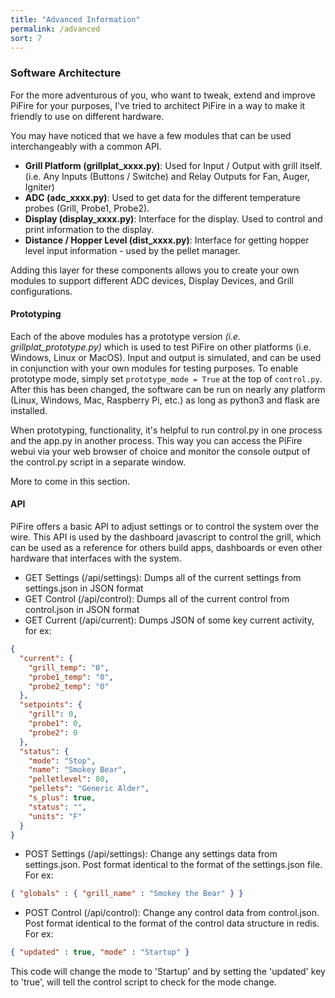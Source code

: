 ```yaml
---
title: "Advanced Information"
permalink: /advanced
sort: 7
---
```

### Software Architecture

For the more adventurous of you, who want to tweak, extend and improve PiFire for your purposes, I've tried to architect PiFire in a way to make it friendly to use on different hardware.  

You may have noticed that we have a few modules that can be used interchangeably with a common API.

* **Grill Platform (grillplat_xxxx.py)**: Used for Input / Output with grill itself.  (i.e. Any Inputs (Buttons / Switche) and Relay Outputs for Fan, Auger, Igniter)
* **ADC (adc_xxxx.py)**: Used to get data for the different temperature probes (Grill, Probe1, Probe2).
* **Display (display_xxxx.py)**: Interface for the display.  Used to control and print information to the display.  
* **Distance / Hopper Level (dist_xxxx.py)**: Interface for getting hopper level input information - used by the pellet manager.  

Adding this layer for these components allows you to create your own modules to support different ADC devices, Display Devices, and Grill configurations.

#### Prototyping

Each of the above modules has a prototype version *(i.e. grillplat_prototype.py)* which is used to test PiFire on other platforms (i.e. Windows, Linux or MacOS).  Input and output is simulated, and can be used in conjunction with your own modules for testing purposes.  To enable prototype mode, simply set `prototype_mode = True` at the top of `control.py`.  After this has been changed, the software can be run on nearly any platform (Linux, Windows, Mac, Raspberry Pi, etc.) as long as python3 and flask are installed.  

When prototyping, functionality, it's helpful to run control.py in one process and the app.py in another process.  This way you can access the PiFire webui via your web browser of choice and monitor the console output of the control.py script in a separate window.  

More to come in this section.

#### API

PiFire offers a basic API to adjust settings or to control the system over the wire.  This API is used by the dashboard javascript to control the grill, which can be used as a reference for others build apps, dashboards or even other hardware that interfaces with the system.  

- GET Settings (/api/settings): Dumps all of the current settings from settings.json in JSON format
- GET Control (/api/control): Dumps all of the current control from control.json in JSON format
- GET Current (/api/current): Dumps JSON of some key current activity, for ex:

```json 
{
  "current": {
    "grill_temp": "0", 
    "probe1_temp": "0", 
    "probe2_temp": "0"
  }, 
  "setpoints": {
    "grill": 0, 
    "probe1": 0, 
    "probe2": 0
  }, 
  "status": {
    "mode": "Stop", 
    "name": "Smokey Bear", 
    "pelletlevel": 80, 
    "pellets": "Generic Alder", 
    "s_plus": true, 
    "status": "", 
    "units": "F"
  }
}
```

- POST Settings (/api/settings): Change any settings data from settings.json.  Post format identical to the format of the settings.json file.  For ex: 

```json
{ "globals" : { "grill_name" : "Smokey the Bear" } }
```

- POST Control (/api/control): Change any control data from control.json.  Post format identical to the format of the control data structure in redis.  For ex: 

```json
{ "updated" : true, "mode" : "Startup" } 
```

This code will change the mode to 'Startup' and by setting the 'updated' key to 'true', will tell the control script to check for the mode change.   

